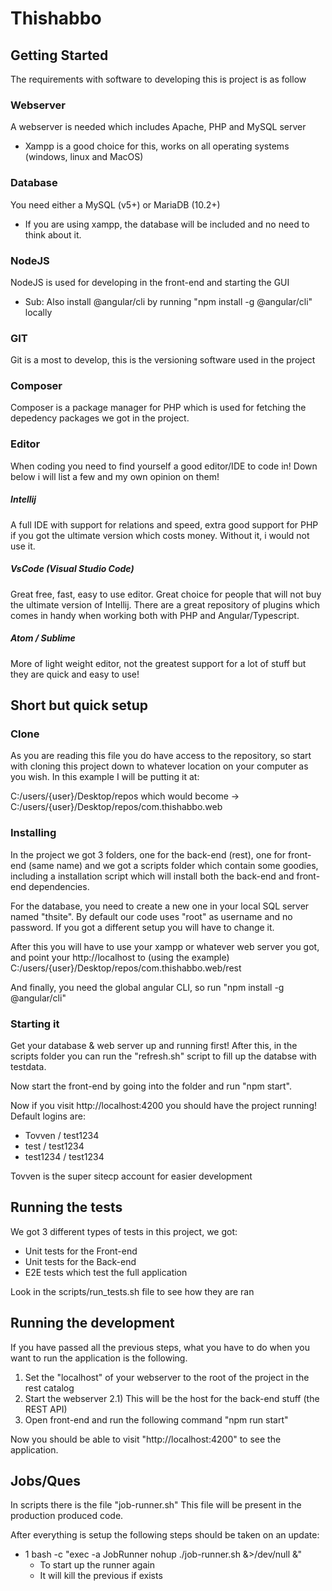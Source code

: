 # Thishabbo

## Getting Started

The requirements with software to developing this is project is as follow

### Webserver

A webserver is needed which includes Apache, PHP and MySQL server
- Xampp is a good choice for this, works on all operating systems (windows, linux and MacOS)

### Database

You need either a MySQL (v5+) or MariaDB (10.2+)
- If you are using xampp, the database will be included and no need to think about it.

### NodeJS

NodeJS is used for developing in the front-end and starting the GUI
- Sub: Also install @angular/cli by running "npm install -g @angular/cli" locally

### GIT

Git is a most to develop, this is the versioning software used in the project

### Composer

Composer is a package manager for PHP which is used for fetching the depedency packages
we got in the project.

### Editor

When coding you need to find yourself a good editor/IDE to code in! Down below i will list a few
and my own opinion on them!

##### Intellij

A full IDE with support for relations and speed, extra good support for PHP if you got the ultimate
version which costs money. Without it, i would not use it.

##### VsCode (Visual Studio Code)

Great free, fast, easy to use editor. Great choice for people that will not buy the ultimate
version of Intellij. There are a great repository of plugins which comes in handy when working
both with PHP and Angular/Typescript.

##### Atom / Sublime

More of light weight editor, not the greatest support for a lot of stuff but they are quick
and easy to use!

## Short but quick setup
### Clone
As you are reading this file you do have access to the repository, so start with cloning this project
down to whatever location on your computer as you wish. In this example I will be putting it at:

C:/users/{user}/Desktop/repos which would become -> C:/users/{user}/Desktop/repos/com.thishabbo.web

### Installing
In the project we got 3 folders, one for the back-end (rest), one for front-end (same name) and we got
a scripts folder which contain some goodies, including a installation script which will install both
the back-end and front-end dependencies.

For the database, you need to create a new one in your local SQL server named "thsite".
By default our code uses "root" as username and no password. If you got a different setup
you will have to change it.

After this you will have to use your xampp or whatever web server you got, and point your http://localhost
to (using the example) C:/users/{user}/Desktop/repos/com.thishabbo.web/rest

And finally, you need the global angular CLI, so run "npm install -g @angular/cli"

### Starting it

Get your database & web server up and running first!
After this, in the scripts folder you can run the "refresh.sh" script
to fill up the databse with testdata. 

Now start the front-end by going into the folder and run "npm start".

Now if you visit http://localhost:4200 you should have the project running!
Default logins are:
* Tovven / test1234
* test / test1234
* test1234 / test1234

Tovven is the super sitecp account for easier development

## Running the tests

We got 3 different types of tests in this project, we got:
* Unit tests for the Front-end
* Unit tests for the Back-end
* E2E tests which test the full application

Look in the scripts/run_tests.sh file to see how they are ran


## Running the development
If you have passed all the previous steps, what you have to do when you want to run
the application is the following.

1) Set the "localhost" of your webserver to the root of the project in the rest catalog
2) Start the webserver
2.1) This will be the host for the back-end stuff (the REST API)
3) Open front-end and run the following command "npm run start"

Now you should be able to visit "http://localhost:4200" to see the application.

## Jobs/Ques
In scripts there is the file "job-runner.sh"
This file will be present in the production produced code.

After everything is setup the following steps should be taken on an update:
- 1 bash -c "exec -a JobRunner nohup ./job-runner.sh &>/dev/null &"
  - To start up the runner again
  - It will kill the previous if exists